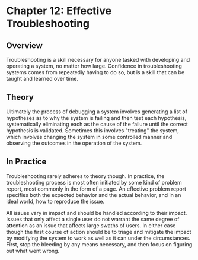 # Chapter 12: Effective Troubleshooting
## Overview
Troubleshooting is a skill necessary for anyone tasked with developing and operating a system, no matter how large. Confidence in troubleshooting systems comes from repeatedly having to do so, but is a skill that can be taught and learned over time.

## Theory
Ultimately the process of debugging a system involves generating a list of hypotheses as to why the system is failing and then test each hypothesis, systematically eliminating each as the cause of the failure until the correct hypothesis is validated. Sometimes this involves "treating" the system, which involves changing the system in some controlled manner and observing the outcomes in the operation of the system. 

## In Practice
Troubleshooting rarely adheres to theory though. In practice, the troubleshooting process is most often initiated by some kind of problem report, most commonly in the form of a page. An effective problem report specifies both the expected behavior and the actual behavior, and in an ideal world, how to reproduce the issue.

All issues vary in impact and should be handled according to their impact. Issues that only affect a single user do not warrant the same degree of attention as an issue that affects large swaths of users. In either case though the first course of action should be to triage and mitigate the impact by modifying the system to work as well as it can under the circumstances. First, stop the bleeding by any means necessary, and then focus on figuring out what went wrong.